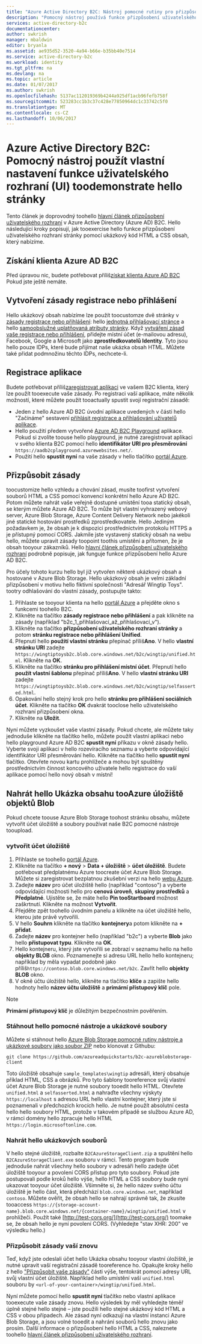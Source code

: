 ```yaml
---
title: "Azure Active Directory B2C: Nástroj pomocné rutiny pro přizpůsobení uživatelského rozhraní stránky | Microsoft Docs"
description: "Pomocný nástroj používá funkce přizpůsobení uživatelského rozhraní stránky hello toodemonstrate v Azure Active Directory B2C"
services: active-directory-b2c
documentationcenter: 
author: swkrish
manager: mbaldwin
editor: bryanla
ms.assetid: ae935d52-3520-4a94-b66e-b35bb40e7514
ms.service: active-directory-b2c
ms.workload: identity
ms.tgt_pltfrm: na
ms.devlang: na
ms.topic: article
ms.date: 01/07/2017
ms.author: swkrish
ms.openlocfilehash: 5137ac112019369b4244a925df1acb96fefb758f
ms.sourcegitcommit: 523283cc1b3c37c428e77850964dc1c33742c5f0
ms.translationtype: MT
ms.contentlocale: cs-CZ
ms.lasthandoff: 10/06/2017
---
```

# <a name="azure-active-directory-b2c-a-helper-tool-used-toodemonstrate-hello-page-user-interface-ui-customization-feature"></a>Azure Active Directory B2C: Pomocný nástroj použít vlastní nastavení funkce uživatelského rozhraní (UI) toodemonstrate hello stránky
Tento článek je doprovodný toohello [hlavní článek přizpůsobení uživatelského rozhraní](active-directory-b2c-reference-ui-customization.md) v Azure Active Directory (Azure AD) B2C. Hello následující kroky popisují, jak tooexercise hello funkce přizpůsobení uživatelského rozhraní stránky pomocí ukázkový kód HTML a CSS obsah, který nabízíme.

## <a name="get-an-azure-ad-b2c-tenant"></a>Získání klienta Azure AD B2C
Před úpravou nic, budete potřebovat příliš[získat klienta Azure AD B2C](active-directory-b2c-get-started.md) Pokud jste ještě nemáte.

## <a name="create-a-sign-up-or-sign-in-policy"></a>Vytvoření zásady registrace nebo přihlášení
Hello ukázkový obsah nabízíme lze použít toocustomze dvě stránky v [zásady registrace nebo přihlášení](active-directory-b2c-reference-policies.md): hello [jednotná přihlašovací stránce](active-directory-b2c-reference-ui-customization.md) a hello [samoobslužné uplatňovaná atributy stránky](active-directory-b2c-reference-ui-customization.md). Když [vytváření zásad vaše registrace nebo přihlášení](active-directory-b2c-reference-policies.md#create-a-sign-up-or-sign-in-policy), přidejte místní účet (e-mailovou adresu), Facebook, Google a Microsoft jako **zprostředkovatelů Identity**. Tyto jsou hello pouze IDPs, které bude přijímat naše ukázka obsah HTML.  Můžete také přidat podmnožinu těchto IDPs, nechcete-li.

## <a name="register-an-application"></a>Registrace aplikace
Budete potřebovat příliš[zaregistrovat aplikaci](active-directory-b2c-app-registration.md) ve vašem B2C klienta, který lze použít tooexecute vaše zásady. Po registraci vaší aplikace, máte několik možností, které můžete použít tooactually spustit svojí registrační zásadě:

* Jeden z hello Azure AD B2C úvodní aplikace uvedených v části hello "Začínáme" sestavení [přihlásit registrace a přihlašování uživatelů aplikace](active-directory-b2c-overview.md#get-started).
* Hello použití předem vytvořené [Azure AD B2C Playground](https://aadb2cplayground.azurewebsites.net) aplikace. Pokud si zvolíte toouse hello playground, je nutné zaregistrovat aplikaci v svého klienta B2C pomocí hello **identifikátor URI pro přesměrování** `https://aadb2cplayground.azurewebsites.net/`.
* Použití hello **spustit nyní** na vaše zásady v hello tlačítko [portál Azure](https://portal.azure.com/).

## <a name="customize-your-policy"></a>Přizpůsobit zásady
toocustomize hello vzhledu a chování zásad, musíte toofirst vytvoření souborů HTML a CSS pomocí konvencí konkrétní hello Azure AD B2C. Potom můžete nahrát vaše veřejně dostupné umístění tooa statický obsah, se kterým můžete Azure AD B2C. To může být vlastní vyhrazený webový server, Azure Blob Storage, Azure Content Delivery Network nebo jakékoli jiné statické hostování prostředků zprostředkovatele. Hello Jediným požadavkem je, že obsah je k dispozici prostřednictvím protokolu HTTPS a je přístupný pomocí CORS. Jakmile jste vystavený statický obsah na webu hello, můžete upravit zásady toopoint toothis umístění a přítomen, že je obsah tooyour zákazníků. Hello [hlavní článek přizpůsobení uživatelského rozhraní](active-directory-b2c-reference-ui-customization.md) podrobně popisuje, jak funguje funkce přizpůsobení hello Azure AD B2C.

Pro účely tohoto kurzu hello byl již vytvořen některé ukázkový obsah a hostované v Azure Blob Storage. Hello ukázkový obsah je velmi základní přizpůsobení v motivu hello fiktivní společnosti "Adresář Wingtip Toys". tootry odhlašování do vlastní zásady, postupujte takto:

1. Přihlaste se tooyour klienta na hello [portál Azure](https://portal.azure.com/) a přejděte okno s funkcemi toohello B2C.
2. Klikněte na tlačítko **zásady registrace nebo přihlášení** a pak klikněte na zásady (například "b2c\_1\_přihlašovací\_až\_přihlašovací\_v").
3. Klikněte na tlačítko **přizpůsobení uživatelského rozhraní stránky** a potom **stránku registrace nebo přihlášení Unified**.
4. Přepnutí hello **použití vlastní stránku** přepínač příliš**Ano**. V hello **vlastní stránku URI** zadejte `https://wingtiptoysb2c.blob.core.windows.net/b2c/wingtip/unified.html`. Klikněte na **OK**.
5. Klikněte na tlačítko **stránku pro přihlášení místní účet**. Přepnutí hello **použít vlastní šablonu** přepínač příliš**Ano**. V hello **vlastní stránku URI** zadejte `https://wingtiptoysb2c.blob.core.windows.net/b2c/wingtip/selfasserted.html`.
6. Opakování hello stejný krok pro hello **stránku pro přihlášení sociálních účet**.
   Klikněte na tlačítko **OK** dvakrát tooclose hello uživatelského rozhraní přizpůsobení okna.
7. Klikněte na **Uložit**.

Nyní můžete vyzkoušet vaše vlastní zásady. Pokud chcete, ale můžete taky jednoduše klikněte na tlačítko hello, můžete použít vlastní aplikaci nebo hello playground Azure AD B2C **spustit nyní** příkazu v okně zásady hello. Vyberte svoji aplikaci v hello rozevíracího seznamu a vyberte odpovídající identifikátor URI přesměrování hello. Klikněte na tlačítko hello **spustit nyní** tlačítko. Otevřete novou kartu prohlížeče a mohou být spuštěny prostřednictvím činnost koncového uživatele hello registrace do vaší aplikace pomocí hello nový obsah v místní!

## <a name="upload-hello-sample-content-tooazure-blob-storage"></a>Nahrát hello Ukázka obsahu tooAzure úložiště objektů Blob
Pokud chcete toouse Azure Blob Storage toohost stránku obsahu, můžete vytvořit účet úložiště a soubory používat naše B2C pomocné nástroje tooupload.

### <a name="create-a-storage-account"></a>vytvořit účet úložiště
1. Přihlaste se toohello [portál Azure](https://portal.azure.com/).
2. Klikněte na tlačítko **+ nový** > **Data + úložiště** > **účet úložiště**. Budete potřebovat předplatnému Azure toocreate účet Azure Blob Storage. Můžete si zaregistrovat bezplatnou zkušební verzi na hello [webu Azure](https://azure.microsoft.com/pricing/free-trial/).
3. Zadejte **název** pro účet úložiště hello (například "contoso") a vyberte odpovídající možnosti hello pro **cenová úroveň**, **skupiny prostředků** a  **Předplatné**. Ujistěte se, že máte hello **Pin tooStartboard** možnost zaškrtnutí. Klikněte na možnost **Vytvořit**.
4. Přejděte zpět toohello úvodním panelu a klikněte na účet úložiště hello, kterou jste právě vytvořili.
5. V hello **Souhrn** klikněte na tlačítko **kontejnery**a potom klikněte na **+ přidat**.
6. Zadejte **název** pro kontejner hello (například "b2c") a vyberte **Blob** jako hello **přistupovat typu**. Klikněte na **OK**.
7. Hello kontejneru, který jste vytvořili se zobrazí v seznamu hello na hello **objekty BLOB** okno. Poznamenejte si adresu URL hello hello kontejneru; například by měla vypadat podobně jako příliš`https://contoso.blob.core.windows.net/b2c`. Zavřít hello **objekty BLOB** okno.
8. V okně účtu úložiště hello, klikněte na tlačítko **klíče** a zapište hello hodnoty hello **název účtu úložiště** a **primární přístupový klíč** pole.

> [!NOTE]
> **Primární přístupový klíč** je důležitým bezpečnostním pověřením.
> 
> 

### <a name="download-hello-helper-tool-and-sample-files"></a>Stáhnout hello pomocné nástroje a ukázkové soubory
Můžete si stáhnout hello [Azure Blob Storage pomocné rutiny nástroje a ukázkové soubory jako soubor ZIP](https://github.com/azureadquickstarts/b2c-azureblobstorage-client/archive/master.zip) nebo klonovat z Githubu:

```
git clone https://github.com/azureadquickstarts/b2c-azureblobstorage-client
```

Toto úložiště obsahuje `sample_templates\wingtip` adresáři, který obsahuje příklad HTML, CSS a obrázků. Pro tyto šablony tooreference svůj vlastní účet Azure Blob Storage je nutné soubory tooedit hello HTML. Otevřete `unified.html` a `selfasserted.html` a nahraďte všechny výskyty `https://localhost` s adresou URL hello vlastní kontejner, který jste si poznamenali v předchozích krocích hello. Je nutné použít absolutní cesta hello hello soubory HTML, protože v takovém případě se službou Azure AD, v rámci domény hello zpracuje hello HTML `https://login.microsoftonline.com`.

### <a name="upload-hello-sample-files"></a>Nahrát hello ukázkových souborů
V hello stejné úložiště, rozbalte `B2CAzureStorageClient.zip` a spuštění hello `B2CAzureStorageClient.exe` souboru v rámci. Tento program bude jednoduše nahrát všechny hello soubory v adresáři hello zadejte účet úložiště tooyour a povolení CORS přístup pro tyto soubory. Pokud jste postupovali podle kroků hello výše, hello HTML a CSS soubory bude nyní ukazovat tooyour účet úložiště. Všimněte si, že hello název svého účtu úložiště je hello část, která předchází `blob.core.windows.net`, například `contoso`. Můžete ověřit, že obsah hello se nahrají správně tak, že zkusíte tooaccess `https://{storage-account-name}.blob.core.windows.net/{container-name}/wingtip/unified.html` v prohlížeči. Použít také [http://test-cors.org/](http://test-cors.org/) toomake se, že obsah hello je nyní povolení CORS. (Vyhledejte "stav XHR: 200" ve výsledku hello.)

### <a name="customize-your-policy-again"></a>Přizpůsobit zásady vaší znovu
Teď, když jste odeslali účet hello Ukázka obsahu tooyour vlastní úložiště, je nutné upravit vaší registrační zásadě tooreference ho. Opakujte kroky hello z hello ["Přizpůsobit vaše zásady"](#customize-your-policy) části výše, tentokrát pomocí adresy URL svůj vlastní účet úložiště. Například hello umístění vaší `unified.html` souboru by `<url-of-your-container>/wingtip/unified.html`.

Nyní můžete pomocí hello **spustit nyní** tlačítko nebo vlastní aplikace tooexecute vaše zásady znovu. Hello výsledek by měl vyhledejte téměř úplně stejné hello stejné – jste použili hello stejné ukázkový kód HTML a CSS v obou případech. Ale zásad nyní odkazují na vlastní instanci Azure Blob Storage, a jsou volné tooedit a nahrání souborů hello znovu jako prosím. Další informace o přizpůsobení hello HTML a CSS, naleznete toohello [hlavní článek přizpůsobení uživatelského rozhraní](active-directory-b2c-reference-ui-customization.md).

